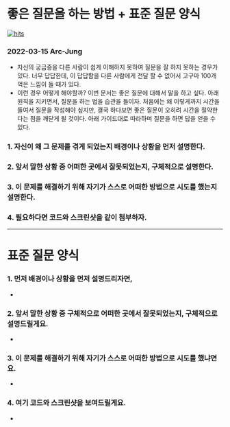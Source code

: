 # 좋은 질문을 하는 방법 + 표준 질문 양식

[![hits](https://hits.seeyoufarm.com/api/count/incr/badge.svg?url=https%3A%2F%2Fgithub.com%2FArc-Jung&count_bg=%2379C83D&title_bg=%23555555&icon=&icon_color=%23E7E7E7&title=hits&edge_flat=false)](https://hits.seeyoufarm.com)

### 2022-03-15 Arc-Jung

- 자신의 궁금증을 다른 사람이 쉽게 이해하지 못하여 질문을 잘 하지 못하는 경우가 있다. 너무 답답한데, 이 답답함을 다른 사람에게 전달 할 수 없어서 고구마 100개 먹은 느낌이 들 때가 있다.
- 이런 경우 어떻게 해야할까? 이번 문서는 좋은 질문에 대해서 말을 하고 싶다. 아래 원칙을 지키면서, 질문을 하는 법을 습관을 들이자. 처음에는 왜 이렇게까지 시간을 들여서 질문을  작성해야 싶지만, 결국 하다보면 좋은 질문이 오히려 시간을 절약한다는 점을 깨닫게 될 것이다. 아래 가이드대로 따라하며 질문을 하면 답을 얻을 수 있다.

### 1. 자신이 왜 그 문제를 겪게 되었는지 배경이나 상황을 먼저 설명한다.

### 2. 앞서 말한 상황 중 어떠한 곳에서 잘못되었는지, 구체적으로 설명한다.

### 3. 이 문제를 해결하기 위해 자기가 스스로 어떠한 방법으로 시도를 했는지 설명한다.

### 4. 필요하다면 코드와 스크린샷을 같이 첨부하자.

---

# 표준 질문 양식

### 1. 먼저 배경이나 상황을 먼저 설명드리자면,

- 

### 2. 앞서 말한 상황 중 구체적으로 어떠한 곳에서 잘못되었는지, 구체적으로 설명드릴게요.

- 

### 3. 이 문제를 해결하기 위해 자기가 스스로 어떠한 방법으로 시도를 했냐면요.

- 

### 4. 여기 코드와 스크린샷을 보여드릴게요.

- 
